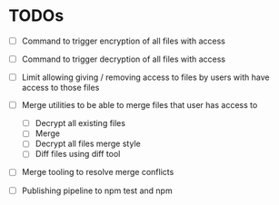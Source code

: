# TODOs

-   [ ] Command to trigger encryption of all files with access
-   [ ] Command to trigger decryption of all files with access
-   [ ] Limit allowing giving / removing access to files by users with have access to those files
-   [ ] Merge utilities to be able to merge files that user has access to

    -   [ ] Decrypt all existing files
    -   [ ] Merge
    -   [ ] Decrypt all files merge style
    -   [ ] Diff files using diff tool

-   [ ] Merge tooling to resolve merge conflicts

-   [ ] Publishing pipeline to npm test and npm
